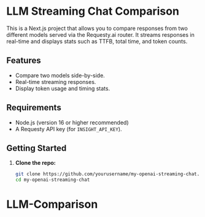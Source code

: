 # LLM Streaming Chat Comparison

This is a Next.js project that allows you to compare responses from two different models served via the Requesty.ai router. It streams responses in real-time and displays stats such as TTFB, total time, and token counts.

## Features

- Compare two models side-by-side.
- Real-time streaming responses.
- Display token usage and timing stats.

## Requirements

- Node.js (version 16 or higher recommended)
- A Requesty API key (for `INSIGHT_API_KEY`).

## Getting Started

1. **Clone the repo:**
   ```bash
   git clone https://github.com/yourusername/my-openai-streaming-chat.git
   cd my-openai-streaming-chat
# LLM-Comparison
